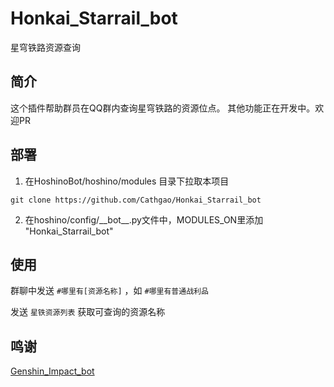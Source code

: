 # Honkai_Starrail_bot
星穹铁路资源查询

## 简介

这个插件帮助群员在QQ群内查询星穹铁路的资源位点。
其他功能正在开发中。欢迎PR


## **部署**
1. 在HoshinoBot/hoshino/modules 目录下拉取本项目
```
git clone https://github.com/Cathgao/Honkai_Starrail_bot
```

2. 在hoshino/config/\_\_bot\_\_.py文件中，MODULES_ON里添加 "Honkai_Starrail_bot"

## **使用**

群聊中发送 `#哪里有[资源名称]` ，如 `#哪里有普通战利品`

发送 `星铁资源列表` 获取可查询的资源名称

## 鸣谢 
[Genshin_Impact_bot](https://github.com/H-K-Y/Genshin_Impact_bot)
